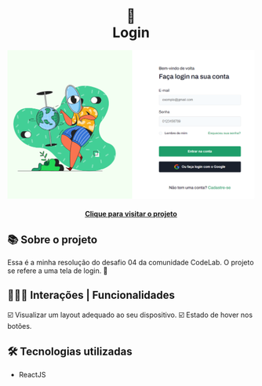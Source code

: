 <h1 align="center">
  🔑<br>Login
</h1>

<div align="center">
  <img src="./src/assets/design/design-preview.png" alt="Imagem do desafio Login" />
</div>

<h4 align="center"><a href="https://login-drab-ten.vercel.app/">Clique para visitar o projeto</a></h4>

## 📚 Sobre o projeto

Essa é a minha resolução do desafio 04 da comunidade CodeLab. O projeto se refere a uma tela de login. 🚀

## 🧑🏽‍💻 Interações | Funcionalidades

☑️ Visualizar um layout adequado ao seu dispositivo. 
☑️ Estado de hover nos botões. 

## 🛠️ Tecnologias utilizadas

- ReactJS
